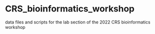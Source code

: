 # CRS_bioinformatics_workshop
data files and scripts for the lab section of the 2022 CRS bioinformatics workshop

